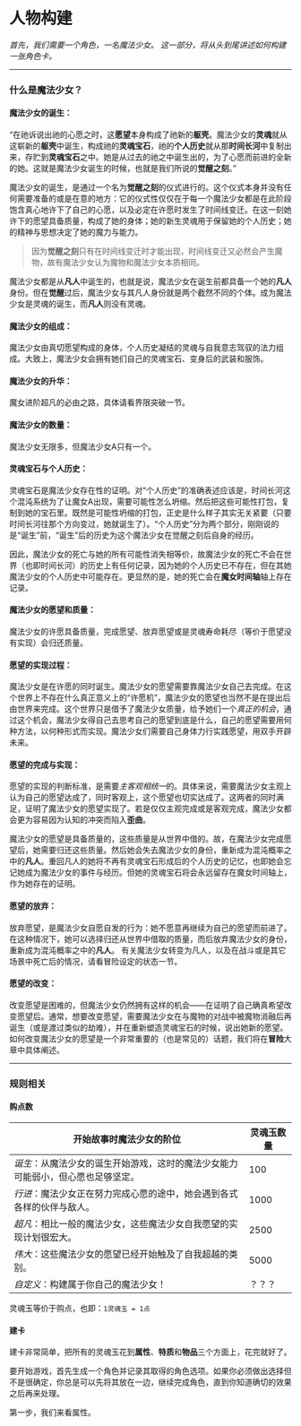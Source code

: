 # 人物构建

*首先，我们需要一个角色，一名魔法少女。*
*这一部分，将从头到尾讲述如何构建一张角色卡。*

***
### 什么是魔法少女？

#### 魔法少女的诞生：

“在祂诉说出祂的心愿之时，这**愿望**本身构成了祂新的**躯壳**。魔法少女的**灵魂**就从这崭新的**躯壳**中诞生，构成祂的**灵魂宝石**，祂的**个人历史**就从那**时间长河**中复制出来，存贮到**灵魂宝石**之中。她是从过去的祂之中诞生出的，为了心愿而前进的全新的她。这就是魔法少女诞生的时候，也就是我们所说的**觉醒之刻**。”

魔法少女的诞生，是通过一个名为**觉醒之刻**的仪式进行的。这个仪式本身并没有任何需要准备的或是在意的地方：它的仪式性仅仅在于每一个魔法少女都是在此阶段饱含真心地许下了自己的心愿，以及必定在许愿时发生了时间线变迁。在这一刻她许下的愿望具备质量，构成了她的身体；她的新生灵魂用于保留她的个人历史；她的精神与思想决定了她的魔力与能力。

>因为**觉醒之刻**只有在时间线变迁时才能出现，时间线变迁又必然会产生魔物，故有魔法少女认为魔物和魔法少女本质相同。

​魔法少女都是从**凡人**中诞生的，也就是说，魔法少女在诞生前都具备一个她的**凡人**身份。但在**觉醒**过后，魔法少女与其凡人身份就是两个截然不同的个体。成为魔法少女是灵魂的诞生，而**凡人**则没有灵魂。

#### 魔法少女的组成：

魔法少女由真切愿望构成的身体，个人历史凝结的灵魂与自我意志驾驭的法力组成。大致上，魔法少女会拥有她们自己的灵魂宝石、变身后的武装和服饰。


#### 魔法少女的升华：

​魔女进阶超凡的必由之路，具体请看界限突破一节。


#### 魔法少女的数量：

​魔法少女无限多，但魔法少女A只有一个。


#### 灵魂宝石与个人历史：

​灵魂宝石是魔法少女存在性的证明。对“个人历史”的准确表述应该是，时间长河这个混沌系统为了让魔女A出现，需要可能性怎么坍缩。然后把这些可能性打包，复制到她的宝石里。既然是可能性坍缩的打包，正史是什么样子其实无关紧要（只要时间长河往那个方向变过，她就诞生了）。“个人历史”分为两个部分，刚刚说的是“诞生”前，“诞生”后的历史为这个魔法少女在觉醒之刻后自身的经历。

​因此，魔法少女的死亡与她的所有可能性消失相等价，故魔法少女的死亡不会在世界（也即时间长河）的历史上有任何记录，因为她的个人历史已不存在，但在其她魔法少女的个人历史中可能存在。更显然的是，她的死亡会在**魔女时间轴**轴上存在记录。



#### 魔法少女的愿望和质量：

​魔法少女的许愿具备质量，完成愿望、放弃愿望或是灵魂寿命耗尽（等价于愿望没有实现）会归还质量。



#### 愿望的实现过程：

​魔法少女是在许愿的同时诞生。魔法少女的愿望需要靠魔法少女自己去完成。在这个世界上不存在什么真正意义上的“许愿机”，魔法少女的愿望也当然不是在提出后由世界来完成。这个世界只是借予了魔法少女质量，给予她们一个*真正的机会*，通过这个机会，魔法少女得自己去思考自己的愿望到底是什么，自己的愿望需要用何种方法，以何种形式而实现。魔法少女们需要自己身体力行实践愿望，用双手开辟未来。



#### 愿望的完成与实现：

​愿望的实现的判断标准，是需要*主客观相统一*的。具体来说，需要魔法少女主观上认为自己的愿望达成了，同时客观上，这个愿望也切实达成了。这两者的同时满足，证明了魔法少女的愿望实现了。若是仅仅主观完成或是客观完成，魔法少女都会更为容易因为认知的冲突而陷入**歪曲**。

​魔法少女的愿望是具备质量的，这些质量是从世界中借的。故，在魔法少女完成愿望后，她需要归还这些质量。然后她会失去魔法少女的身份，重新成为混沌概率之中的**凡人**。重回凡人的她将不再有灵魂宝石形成后的个人历史的记忆，也即她会忘记她成为魔法少女的事件与经历。但她的灵魂宝石将会永远留存在魔女时间轴上，作为她存在的证明。



#### 愿望的放弃：

​放弃愿望，是魔法少女自愿自发的行为：她不愿意再继续为自己的愿望而前进了。在这种情况下，她可以选择归还从世界中借取的质量，而后放弃魔法少女的身份，重新成为混沌概率之中的**凡人**。
有关魔法少女转变为凡人，以及在战斗或是其它场景中死亡后的情况，请看冒险设定的状态一节。


#### 愿望的改变：

​改变愿望是困难的，但魔法少女仍然拥有这样的机会——在证明了自己确真希望改变愿望后。通常，想要改变愿望，需要魔法少女在与魔物的对战中被魔物消融后再诞生（或是渡过类似的劫难），并在重新塑造灵魂宝石的时候，说出她新的愿望。
如何改变魔法少女的愿望是一个非常重要的（也是常见的）话题，我们将在**冒险**大章中具体阐述。


***
### 规则相关

#### 购点数

| 开始故事时魔法少女的阶位                                     | 灵魂玉数量 |
| ------------------------------------------------------------ | ---------- |
| *诞生*：从魔法少女的诞生开始游戏，这时的魔法少女能力可能弱小，但心愿也足够坚定。 | 100        |
| *行进*：魔法少女正在努力完成心愿的途中，她会遇到各式各样的伙伴与敌人。 | 1000       |
| *超凡*：相比一般的魔法少女，这些魔法少女自我愿望的实现计划很宏大。 | 2500       |
| *伟大*：这些魔法少女的愿望已经开始触及了自我超越的类别。     | 5000       |
| *自定义*：构建属于你自己的魔法少女！                         | ？？？     |

灵魂玉等价于购点，也即：`1灵魂玉 = 1点`


#### 建卡

建卡非常简单，把所有的灵魂玉花到**属性**、**特质**和**物品**三个方面上，花完就好了。

要开始游戏，首先生成一个角色并记录其取得的角色选项。如果你必须做出选择但不是很确定，你总是可以先将其放在一边，继续完成角色，直到你知道确切的效果之后再来处理。

第一步，我们来看属性。



